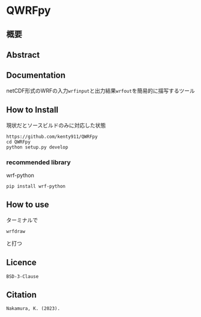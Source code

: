 # QWRFpy

## 概要

## Abstract

## Documentation
netCDF形式のWRFの入力`wrfinput`と出力結果`wrfout`を簡易的に描写するツール

## How to Install
<!-- ### via PyPI -->
<!-- pip install qwrfpy -->

現状だとソースビルドのみに対応した状態
```
https://github.com/kenty911/QWRFpy
cd QWRFpy
python setup.py develop
```

### recommended library
wrf-python 
```
pip install wrf-python
```

## How to use
ターミナルで
```
wrfdraw
```
と打つ

## Licence
`BSD-3-Clause`

## Citation
```
Nakamura, K. (2023).
```

